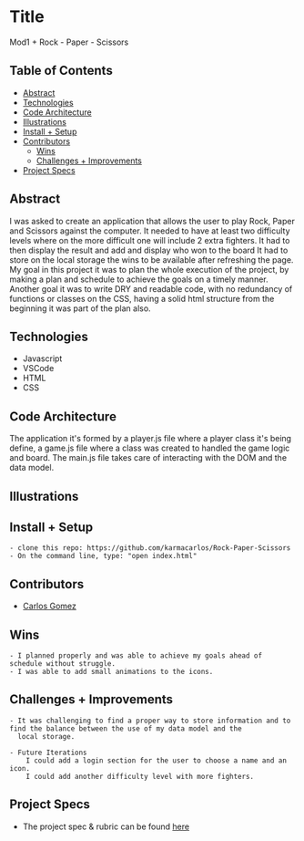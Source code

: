 # Title
Mod1 + Rock - Paper - Scissors


## Table of Contents
  - [Abstract](#abstract)
  - [Technologies](#technologies)
  - [Code Architecture](#code-architecture)
  - [Illustrations](#illustrations)
  - [Install + Setup](#set-up)
  - [Contributors](#contributors)
	- [Wins](#wins)
	- [Challenges + Improvements](#challenges-+-Improvements)
  - [Project Specs](#project-specs)

## Abstract
 I was asked to create an application that allows the user to play Rock, Paper and Scissors against the computer.
 It needed to have at least two difficulty levels where on the more difficult one will include 2 extra fighters.
 It had to then display the result and add and display who won to the board
 It had to store on the local storage the wins to be available after refreshing the page.
 My goal in this project it was to plan the whole execution of the project, by making a plan and schedule to achieve the goals on
 a timely manner.
 Another goal it was to write DRY and readable code, with no redundancy of functions or classes on the CSS, having a solid html structure from the beginning it was part of the plan also.


## Technologies
  - Javascript
  - VSCode
  - HTML
  - CSS
	


## Code Architecture
 The application it's formed by a player.js file where a player class it's being define, a game.js file where a class was created to handled 
 the game logic and board.
 The main.js file takes care of interacting with the DOM and the data model.

## Illustrations




## Install + Setup
	- clone this repo: https://github.com/karmacarlos/Rock-Paper-Scissors
    - On the command line, type: "open index.html"



## Contributors
  - [Carlos Gomez](https://github.com/karmacarlos)

## Wins
	- I planned properly and was able to achieve my goals ahead of schedule without struggle.   
	- I was able to add small animations to the icons.
       

## Challenges + Improvements
	- It was challenging to find a proper way to store information and to find the balance between the use of my data model and the 
      local storage.
        
	- Future Iterations
        I could add a login section for the user to choose a name and an icon.
        I could add another difficulty level with more fighters.


## Project Specs
  - The project spec & rubric can be found [here](https://frontend.turing.edu/projects/module-1/rock-paper-scissors-solo.html)